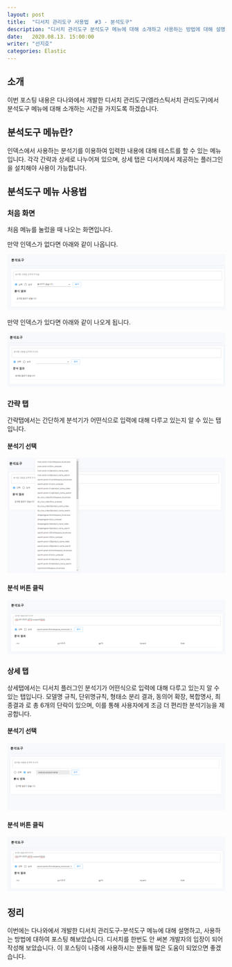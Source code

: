 ```yaml
---
layout: post
title:  "디서치 관리도구 사용법  #3 - 분석도구"
description: "디서치 관리도구 분석도구 메뉴에 대해 소개하고 사용하는 방법에 대해 설명 하도록 하겠습니다." 
date:   2020.08.13. 15:00:00
writer: "선지호"  
categories: Elastic 
---
```


## 소개

이번 포스팅 내용은 다나와에서 개발한 디서치 관리도구(엘라스틱서치 관리도구)에서 분석도구 메뉴에 대해 소개하는 시간을 가지도록 하겠습니다.

## 분석도구 메뉴란?

인덱스에서 사용하는 분석기를 이용하여 입력한 내용에 대해 테스트를 할 수 있는 메뉴입니다.
각각 간략과 상세로 나누어져 있으며, 상세 탭은 디서치에서 제공하는 플러그인을 설치해야 사용이 가능합니다.

## 분석도구 메뉴 사용법 

### 처음 화면 

처음 메뉴를 눌렀을 때 나오는 화면입니다.

만약 인덱스가 없다면 아래와 같이 나옵니다.

![/images/2020-08-13-DSearch-Management-Tool-Usage-analysis-tool/1.png](/images/2020-08-13-DSearch-Management-Tool-Usage-analysis-tool/1.png)

만약 인덱스가 있다면 아래와 같이 나오게 됩니다.

![/images/2020-08-13-DSearch-Management-Tool-Usage-analysis-tool/2.png](/images/2020-08-13-DSearch-Management-Tool-Usage-analysis-tool/2.png)

### 간략 탭

간략탭에서는 간단하게 분석기가 어떤식으로 입력에 대해 다루고 있는지 알 수 있는 탭입니다.

#### 분석기 선택

![/images/2020-08-13-DSearch-Management-Tool-Usage-analysis-tool/3.png](/images/2020-08-13-DSearch-Management-Tool-Usage-analysis-tool/3.png)

#### 분석 버튼 클릭

![/images/2020-08-13-DSearch-Management-Tool-Usage-analysis-tool/4.png](/images/2020-08-13-DSearch-Management-Tool-Usage-analysis-tool/4.png)

### 상세 탭

상세탭에서는 디서치 플러그인 분석기가 어떤식으로 입력에 대해 다루고 있는지 알 수 있는 탭입니다.
모델명 규칙, 단위명규칙, 형태소 분리 결과, 동의어 확장, 복합명사, 최종결과 로 총 6개의 단락이 있으며, 이를 통해 사용자에게 조금 더 편리한 분석기능을 제공합니다.

#### 분석기 선택

![/images/2020-08-13-DSearch-Management-Tool-Usage-analysis-tool/5.png](/images/2020-08-13-DSearch-Management-Tool-Usage-analysis-tool/5.png)

#### 분석 버튼 클릭

![/images/2020-08-13-DSearch-Management-Tool-Usage-analysis-tool/6.png](/images/2020-08-13-DSearch-Management-Tool-Usage-analysis-tool/6.png)

## 정리

이번에는 다나와에서 개발한 디서치 관리도구-분석도구 메뉴에 대해 설명하고, 사용하는 방법에 대하여 포스팅 해보았습니다.
디서치를 한번도 안 써본 개발자의 입장이 되어 작성해 보았습니다.
이 포스팅이 나중에 사용하시는 분들께 많은 도움이 되었으면 좋겠습니다.